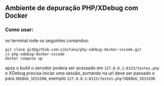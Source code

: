 ## Ambiente de depuração PHP/XDebug com Docker
### Como usar:
no terminal rode os seguintes comandos:
```bash
git clone git@github.com:simitana/php-xdebug-docker-vscode.git
cd php-xdebug-docker-vscode
docker compose up
```
após o build o servidor podera ser acessado em `127.0.0.1:8123/testes.php`
o XDebug precisa iniciar uma sessão, portando na url deve ser passado o para `XDEBUG_SESSION`, exemplo `127.0.0.1:8123/testes.php?XDEBUG_SESSION`
